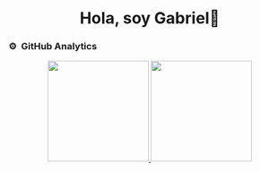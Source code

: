 <div align="center">
<h1 align="center">Hola, soy Gabriel👋</h1>
</div>


### ⚙️ &nbsp;GitHub Analytics

<p align="center">
<a href="https://github.com/GabrielToyom0">
  <img height="180em" src="https://github-readme-stats-eight-theta.vercel.app/api?username=GabrielToyom0&show_icons=true&theme=algolia&include_all_commits=true&count_private=true"/>
  <img height="180em" src="https://github-readme-stats-eight-theta.vercel.app/api/top-langs/?username=GabrielToyom0&layout=compact&langs_count=8&theme=algolia"/>
</a>
</p>
<!--
**GabrielToyom0/GabrielToyom0** is a ✨ _special_ ✨ repository because its `README.md` (this file) appears on your GitHub profile.

Here are some ideas to get you started:

- 🔭 I’m currently working on ...
- 🌱 I’m currently learning ...
- 👯 I’m looking to collaborate on ...
- 🤔 I’m looking for help with ...
- 💬 Ask me about ...
- 📫 How to reach me: ...
- 😄 Pronouns: ...
- ⚡ Fun fact: ...
-->
